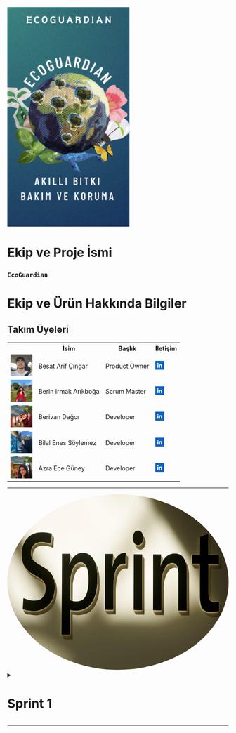
  <img src="bootcampFiles/team/img/app.png" style="width: auto; height: 500px;" >


  # Ekip ve Proje İsmi

  ### **`EcoGuardian`**

  # Ekip ve Ürün Hakkında Bilgiler

  ## Takım Üyeleri

  <table>
    <tr>
      <th></th>
      <th>İsim</th>
      <th>Başlık</th>
      <th>İletişim</th>
    </tr>
    <tr>
      <td><img src="bootcampFiles/team/img/team1.png" width="50" height="50" /></td>
      <td>Besat Arif Çıngar</td>
      <td>Product Owner</td>
      <td>
        <a href="(https://www.linkedin.com/in/besat-%C3%A7%C4%B1ngar-a63b46279?utm_source=share&utm_campaign=share_via&utm_content=profile&utm_medium=android_app)" target="_blank" ><img src="bootcampFiles/team/sc/in.png" width="20" height="20" /></a>
      </td>
    </tr>
    <tr>
      <td><img src="bootcampFiles/team/img/team2.png" width="50" height="50" /></td>
      <td>Berin Irmak Arıkboğa</td>
      <td>Scrum Master</td>
      <td>
        <a href="(https://www.linkedin.com/in/berin-irmak-arıkboğa/)" target="_blank"><img src="bootcampFiles/team/sc/in.png" width="20" height="20" /></a>
      </td>
    </tr>
    <tr>
      <td><img src="bootcampFiles/team/img/team3.png" width="50" height="50" /></td>
      <td>Berivan Dağcı</td>
      <td>Developer</td>
      <td>
        <a href="(https://www.linkedin.com/in/berivan-da%C4%9Fc%C4%B1-9993a7223?utm_source=share&utm_campaign=share_via&utm_content=profile&utm_medium=ios_app)" target="_blank"><img src="bootcampFiles/team/sc/in.png" width="20" height="20" /></a>
      </td>
    </tr>
    <tr>
      <td><img src="bootcampFiles/team/img/team4.png" width="50" height="50" /></td>
      <td>Bilal Enes Söylemez</td>
      <td>Developer</td>
      <td>
        <a href="#" target="_blank"><img src="bootcampFiles/team/sc/in.png" width="20" height="20" /></a>
      </td>
    </tr>
    <tr>
      <td><img src="bootcampFiles/team/img/team5.png" width="50" height="50" /></td>
      <td>Azra Ece Güney</td>
      <td>Developer</td>
      <td>
       <a href="(https://www.linkedin.com/in/azraeceg%C3%BCney?utm_source=share&utm_campaign=share_via&utm_content=profile&utm_medium=android_app)" target="_blank"><img src="bootcampFiles/team/sc/in.png" width="20" height="20" /></a>
      </td>
    </tr>
   
  </table>


  --- 

  <img src="bootcampFiles/team/sc/sprint.png" style="width: auto; height: 400px; text-align: center; border-radius: 50%;" >




  <details>
    <summary><h1>Sprint 1</h1></summary>


  <details>
    <summary><h3>Sprint 1 - Malzemeler</h3></summary>
  <table style="width: 100%;">
    <tr>
      <td colspan="4" style="text-align: center;"><h2>ESP8266 WiFi bağlantısı sağlayan, mikrodenetleyici içeren ve geniş bir IoT uygulama yelpazesinde kullanılabilen bir entegre devredir. Bizlerde bu amaçla kullanacağız.</h2></td>
    </tr>
    <tr>
      <td style="width: 25%;"><img src="bootcampFiles/sprint_1/urun1.jpg" style="max-width: 100%; height: auto;"></td>
    </tr>
    <tr>
      <td colspan="4" style="text-align: center;"><h2>Bu sensörler ve daha pek çokları, ESP8266 platformu üzerinde çalışacak şekilde entegre edilebilir. Sensör verilerini ESP8266 üzerinde işleyerek, internete gönderebilir veya yerel ağ üzerinde diğer cihazlarla paylaşabilirsiniz. Bu da ESP8266'nın geniş bir uygulama yelpazesi ve esneklik sağlayan önemli bir özelliğidir. Bizim şuanlık aklımızdaki sensörler bunlar. 3 sensörüde denedik çalışıyor Fakat Fakat 3 sensor yerine 2 kullanmanın daha mantıklı olacağını düşünüyoruz. hangisi ile ilerleyebiliriz toplantılarımızdan sonra karar vereceğiz.</h2></td>
    </tr>
    <tr>
      <td style="width: 25%;"><img src="bootcampFiles/sprint_1/urun2.jpg" style="max-width: 100%; height: auto;"></td>
      <td style="width: 25%;"><img src="bootcampFiles/sprint_1/urun3.jpg" style="max-width: 100%; height: auto;"></td>
      <td style="width: 25%;"><img src="bootcampFiles/sprint_1/urun4.jpg" style="max-width: 100%; height: auto;"></td>
    </tr>
    <tr>
      <td colspan="4" style="text-align: center;"><h2>Örnek Olarak Diğer Malzemler</h2></td>
    </tr>
    <tr>
      <td style="width: 25%;"><img src="bootcampFiles/sprint_1/urun5.jpg" style="max-width: 100%; height: auto;"></td>
      <td style="width: 25%;"><img src="bootcampFiles/sprint_1/urun6.jpg" style="max-width: 100%; height: auto;"></td>
    </tr>

  </table>
  </details>   

<!--  uygulama için altı -->


  <details>
    <summary><h3>Sprint 1 - Arduino ve Uygulama İçinden Görseller</h3></summary>
  <table style="width: 100%;">
    <tr>
      <td colspan="4" style="text-align: center;"><h2>Sıcaklık ve Nem Verisinin Arduino (esp8266) ile firebase veri yollama kısmı</h2></td>
    </tr>
    <tr>
      <td style="width: 25%;">
        
  ![image](https://github.com/AstroBesat-SoftW/BootCamp_Grup_6/assets/128177174/4f0d6920-4a85-40bb-9ead-8375f074329c)
</td>
    </tr>
    <tr>
      <td colspan="4" style="text-align: center;"><h2>Bu sensörler ve daha pek çokları, ESP8266 platformu üzerinde çalışacak şekilde entegre edilebilir. Sensör verilerini ESP8266 üzerinde işleyerek, internete gönderebilir veya yerel ağ üzerinde diğer cihazlarla paylaşabilirsiniz. Bu da ESP8266'nın geniş bir uygulama yelpazesi ve esneklik sağlayan önemli bir özelliğidir. Bizim şuanlık aklımızdaki sensörler bunlar. 3 sensörüde denedik çalışıyor Fakat Fakat 3 sensor yerine 2 kullanmanın daha mantıklı olacağını düşünüyoruz. hangisi ile ilerleyebiliriz toplantılarımızdan sonra karar vereceğiz.</h2></td>
    </tr>
    <tr>
      <td style="width: 25%;"><img src="bootcampFiles/sprint_1/urun2.jpg" style="max-width: 100%; height: auto;"></td>
      <td style="width: 25%;"><img src="bootcampFiles/sprint_1/urun3.jpg" style="max-width: 100%; height: auto;"></td>
      <td style="width: 25%;"><img src="bootcampFiles/sprint_1/urun4.jpg" style="max-width: 100%; height: auto;"></td>
    </tr>
    <tr>
      <td colspan="4" style="text-align: center;"><h2>Örnek Olarak Diğer Malzemler</h2></td>
    </tr>
    <tr>
      <td style="width: 25%;"><img src="bootcampFiles/sprint_1/urun5.jpg" style="max-width: 100%; height: auto;"></td>
      <td style="width: 25%;"><img src="bootcampFiles/sprint_1/urun6.jpg" style="max-width: 100%; height: auto;"></td>
    </tr>

  </table>
  </details>   

<!-- uygulama son -->

  <details>
    <summary><h3>Sprint 1 - Sprint Board Update Screenshots</h3></summary>
    <img src="bootcampFiles/sprintOne/boardupdate/10.png" style="max-width: 100%; height: auto;">
    <img src="bootcampFiles/sprintOne/boardupdate/11.png" style="max-width: 100%; height: auto;">
    <img src="bootcampFiles/sprintOne/boardupdate/12.png" style="max-width: 100%; height: auto;">
    <img src="bootcampFiles/sprintOne/boardupdate/13.png" style="max-width: 100%; height: auto;">
    <img src="bootcampFiles/sprintOne/boardupdate/14.png" style="max-width: 100%; height: auto;">
    <img src="bootcampFiles/sprintOne/boardupdate/15.png" style="max-width: 100%; height: auto;">
  </details>

  <details>
    <summary><h3>Sprint 1 - Burndown Chart</h3></summary>
    <img src="bootcampFiles/sprintOne/burndown/10.png" style="max-width: 100%; height: auto;">
    <img src="bootcampFiles/sprintOne/burndown/11.png" style="max-width: 100%; height: auto;">
  </details>


  - **Sprint Notes**:
    - It has been decided to use `Trello` for project management.

    - It has been decided to use `Figma` for UI designs.

    - It has been decided to use `Riverpod` for state management.

    - The `MVVM` structure has been set up and it will be proceeded on this basis.

    - It has been decided to use `Firebase` for the backend, and the `GetX` system for the page routing system.

    - It was decided to use `email login` for the login system.

    - It was decided to perform `identity verification` following the login system.

    - It has been decided to use `Hive` as the local database.
  - **Expected point completion within Sprint**: 200 points
  - **Point Completion Logic**: `(205 points completed)` The first sprint has a target of 200 points, the second sprint 100 points, and the third sprint 200 points. A lower point target has been set for the second sprint since there is a national holiday in Turkey during this period and all team members are residing in Turkey.
  - **Daily Scrum**: See file
  - **Product Backlog URL:** Click for Backlog (Trello)
  - **Sprint Review:**
    - Arda and Burak carried out a coordinated effort for the backend and frontend. We have agreed within the team to continue this way in the next sprint.

    - We struggled to decide on an application name for a while. We transitioned from 'zaten' to 'zaten' and took another step towards branding by purchasing the 'zaten.app' domain for the name.

    - The two biggest problems we encountered in this sprint were difficulty in deciding on a color palette and not having completed the logo yet.

    - We learned that the FloatingActionButton usage in the BottomNavigationBar and the notched feature of the navigation bar have been removed in Material 3, we overcame this issue by designing it ourselves.

    - Overall, we believe we had a good sprint process. We experienced a sprint process close to what we planned.

  - **Sprint Review Participants:** `Burak Taha Cevheroğlu`, `Arda Demirel`, `Dila Hazal Bilgin`, `Merve Ağaçayak`, `Onur Konuk`
  - **Sprint Retrospective:**
    - In the second sprint, it was decided in the team meeting that only Arda and Burak would write code for mobile.

    - In the second sprint, we decided to write our own API (for location information).

    - We had to postpone the logo design to the second sprint. We will continue with the design.

    - We will continue to develop the local database system (Hive).

    - As Burak and Arda will continue more with software related tasks, much of the project management has been delegated to the remaining team members.

    - In the second sprint, we will start writing a website for the zaten.app domain we bought for brand recognition. This task has been handed over to Onur.

    - It was decided to establish a review system before the product goes live during the second sprint.

    - For brand recognition and marketing purposes, it was decided to open an Instagram account during the second sprint.

    - In addition to email authentication, it was decided to add the Google auth system in the second sprint.

    - It was decided to add test AdMobs in the second sprint.

    - We decided to start localization and the first languages will be English and Turkish.

    - It was decided to add a user-to-user SDK with the Stream Chat SDK in the second sprint.


  - **Other Notes**:
  <details>
    <summary><h3>Additional Files</h3></summary>
    <ul>
      <li><strong>Project Scope And Goals:</strong> <a href="./bootcampFiles/sprintOne/projectscopeandgoals.pdf">See file</a></li>
      <li><strong>Target Audience:</strong> <a href="./bootcampFiles/sprintOne/targetaudience.pdf">See file</a></li>
      <li><strong>Conversations:</strong> See file</li>
    </ul>
  </details>

  </details>

  ---
